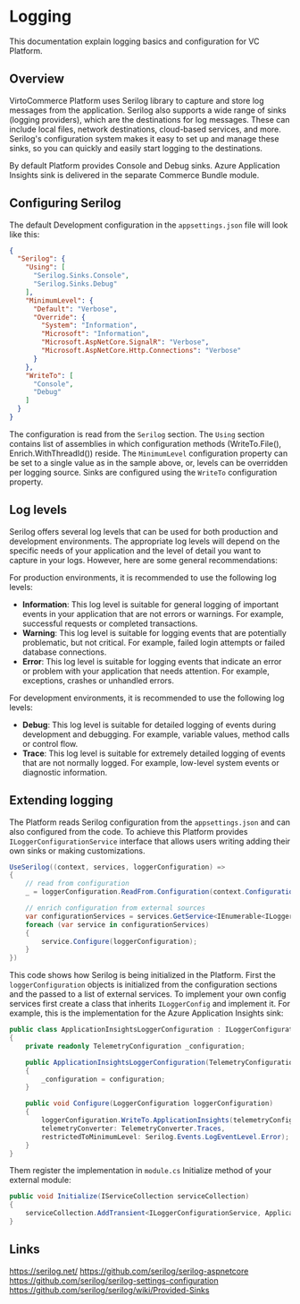 # Logging

This documentation explain logging basics and configuration for VC Platform.

## Overview

VirtoCommerce Platform uses Serilog library to capture and store log messages from the application. Serilog also supports a wide range of sinks (logging providers), which are the destinations for log messages. These can include local files, network destinations, cloud-based services, and more. Serilog's configuration system makes it easy to set up and manage these sinks, so you can quickly and easily start logging to the destinations.

By default Platform provides Console and Debug sinks. Azure Application Insights sink is delivered in the separate Commerce Bundle module.  

## Configuring Serilog

The default Development configuration in the `appsettings.json` file will look like this: 

```JSON
{
  "Serilog": {
    "Using": [
      "Serilog.Sinks.Console",
      "Serilog.Sinks.Debug"
    ],
    "MinimumLevel": {
      "Default": "Verbose",
      "Override": {
        "System": "Information",
        "Microsoft": "Information",
        "Microsoft.AspNetCore.SignalR": "Verbose",
        "Microsoft.AspNetCore.Http.Connections": "Verbose"
      }
    },
    "WriteTo": [
      "Console",
      "Debug"
    ]
  }
}
```

The configuration is read from the `Serilog` section. The `Using` section contains list of assemblies in which configuration methods (WriteTo.File(), Enrich.WithThreadId()) reside. The `MinimumLevel` configuration property can be set to a single value as in the sample above, or, levels can be overridden per logging source. Sinks are configured using the `WriteTo` configuration property.

## Log levels

Serilog offers several log levels that can be used for both production and development environments. The appropriate log levels will depend on the specific needs of your application and the level of detail you want to capture in your logs. However, here are some general recommendations:

For production environments, it is recommended to use the following log levels:

* **Information**: This log level is suitable for general logging of important events in your application that are not errors or warnings. For example, successful requests or completed transactions.
* **Warning**: This log level is suitable for logging events that are potentially problematic, but not critical. For example, failed login attempts or failed database connections.
* **Error**: This log level is suitable for logging events that indicate an error or problem with your application that needs attention. For example, exceptions, crashes or unhandled errors.

For development environments, it is recommended to use the following log levels:

* **Debug**: This log level is suitable for detailed logging of events during development and debugging. For example, variable values, method calls or control flow.
* **Trace**: This log level is suitable for extremely detailed logging of events that are not normally logged. For example, low-level system events or diagnostic information.

## Extending logging

The Platform reads Serilog configuration from the `appsettings.json` and can also configured from the code. To achieve this Platform provides `ILoggerConfigurationService` interface that allows users writing adding their own sinks or making customizations. 

```cs
UseSerilog((context, services, loggerConfiguration) =>
{
    // read from configuration
    _ = loggerConfiguration.ReadFrom.Configuration(context.Configuration);

    // enrich configuration from external sources
    var configurationServices = services.GetService<IEnumerable<ILoggerConfigurationService>>();
    foreach (var service in configurationServices)
    {
        service.Configure(loggerConfiguration);
    }
})
```

This code shows how Serilog is being initialized in the Platform. First the `loggerConfiguration` objects is initialized from the configuration sections and the passed to a list of external services. To implement your own config services first create a class that inherits `ILoggerConfig` and implement it. For example, this is the implementation for the Azure Application Insights sink:

```cs
public class ApplicationInsightsLoggerConfiguration : ILoggerConfigurationService
{
    private readonly TelemetryConfiguration _configuration;

    public ApplicationInsightsLoggerConfiguration(TelemetryConfiguration configuration)
    {
        _configuration = configuration;
    }

    public void Configure(LoggerConfiguration loggerConfiguration)
    {
        loggerConfiguration.WriteTo.ApplicationInsights(telemetryConfiguration: _configuration,
        telemetryConverter: TelemetryConverter.Traces,
        restrictedToMinimumLevel: Serilog.Events.LogEventLevel.Error);
    }
}
```

Them register the implementation in `module.cs` Initialize method of your external module:

```cs
public void Initialize(IServiceCollection serviceCollection)
{
    serviceCollection.AddTransient<ILoggerConfigurationService, ApplicationInsightsLoggerConfiguration>();
}
```

## Links

https://serilog.net/
https://github.com/serilog/serilog-aspnetcore
https://github.com/serilog/serilog-settings-configuration
https://github.com/serilog/serilog/wiki/Provided-Sinks
